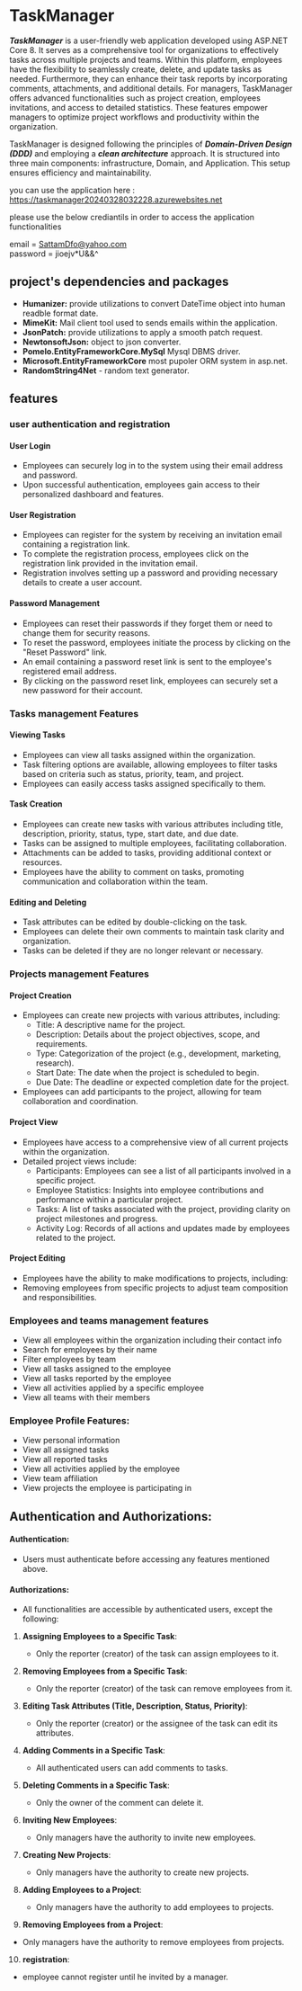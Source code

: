 # TaskManager

***TaskManager*** is a user-friendly web application developed using ASP.NET Core 8. It serves as a comprehensive tool for organizations to effectively tasks across multiple projects and teams. Within this platform, employees have the flexibility to seamlessly create, delete, and update tasks as needed. Furthermore, they can enhance their task reports by incorporating comments, attachments, and additional details. For managers, TaskManager offers advanced functionalities such as project creation, employees invitations, and access to detailed statistics. These features empower managers to optimize project workflows and productivity within the organization.

TaskManager is designed following the principles of ***Domain-Driven Design (DDD)*** and employing a ***clean architecture*** approach. It is structured into three main components: infrastructure, Domain, and Application. This setup ensures efficiency and maintainability.

you can use the application here : https://taskmanager20240328032228.azurewebsites.net

please use the below crediantils in order to access the application functionalities

email = SattamDfo@yahoo.com
<br/>
password = jioejv*U&&^ 


## project's dependencies and packages
- **Humanizer:** provide utilizations to convert DateTime object into human readble format date.
- **MimeKit:** Mail client tool used to sends emails within the application.
- **JsonPatch:** provide utilizations to apply a smooth patch request.
- **NewtonsoftJson:** object to json converter.
- **Pomelo.EntityFrameworkCore.MySql** Mysql DBMS driver.
- **Microsoft.EntityFrameworkCore** most pupoler ORM system in asp.net.
- **RandomString4Net** - random text generator.

## features

### user authentication and registration

#### User Login

- Employees can securely log in to the system using their email address and password.
- Upon successful authentication, employees gain access to their personalized dashboard and features.

#### User Registration

- Employees can register for the system by receiving an invitation email containing a registration link.
- To complete the registration process, employees click on the registration link provided in the invitation email.
- Registration involves setting up a password and providing necessary details to create a user account.

#### Password Management

- Employees can reset their passwords if they forget them or need to change them for security reasons.
- To reset the password, employees initiate the process by clicking on the "Reset Password" link.
- An email containing a password reset link is sent to the employee's registered email address.
- By clicking on the password reset link, employees can securely set a new password for their account.




### Tasks management Features

#### Viewing Tasks

- Employees can view all tasks assigned within the organization.
- Task filtering options are available, allowing employees to filter tasks based on criteria such as status, priority, team, and project.
- Employees can easily access tasks assigned specifically to them.

#### Task Creation

- Employees can create new tasks with various attributes including title, description, priority, status, type, start date, and due date.
- Tasks can be assigned to multiple employees, facilitating collaboration.
- Attachments can be added to tasks, providing additional context or resources.
- Employees have the ability to comment on tasks, promoting communication and collaboration within the team.

#### Editing and Deleting

- Task attributes can be edited by double-clicking on the task.
- Employees can delete their own comments to maintain task clarity and organization.
- Tasks can be deleted if they are no longer relevant or necessary.


### Projects management Features

#### Project Creation

- Employees can create new projects with various attributes, including:
  - Title: A descriptive name for the project.
  - Description: Details about the project objectives, scope, and requirements.
  - Type: Categorization of the project (e.g., development, marketing, research).
  - Start Date: The date when the project is scheduled to begin.
  - Due Date: The deadline or expected completion date for the project.
- Employees can add participants to the project, allowing for team collaboration and coordination.

#### Project View

- Employees have access to a comprehensive view of all current projects within the organization.
- Detailed project views include:
  - Participants: Employees can see a list of all participants involved in a specific project.
  - Employee Statistics: Insights into employee contributions and performance within a particular project.
  - Tasks: A list of tasks associated with the project, providing clarity on project milestones and progress.
  - Activity Log: Records of all actions and updates made by employees related to the project.

#### Project Editing

- Employees have the ability to make modifications to projects, including:
- Removing employees from specific projects to adjust team composition and responsibilities.



### Employees and teams management features

- View all employees within the organization including their contact info
- Search for employees by their name
- Filter employees by team
- View all tasks assigned to the employee
- View all tasks reported by the employee
- View all activities applied by a specific employee
- View all teams with their members

### Employee Profile Features:

- View personal information
- View all assigned tasks
- View all reported tasks
- View all activities applied by the employee
- View team affiliation
- View projects the employee is participating in



## Authentication and Authorizations:

#### Authentication:
- Users must authenticate before accessing any features mentioned above.

#### Authorizations:

- All functionalities are accessible by authenticated users, except the following:

1. **Assigning Employees to a Specific Task**:
   - Only the reporter (creator) of the task can assign employees to it.

2. **Removing Employees from a Specific Task**:
   - Only the reporter (creator) of the task can remove employees from it.

3. **Editing Task Attributes (Title, Description, Status, Priority)**:
   - Only the reporter (creator) or the assignee of the task can edit its attributes.

4. **Adding Comments in a Specific Task**:
   - All authenticated users can add comments to tasks.

5. **Deleting Comments in a Specific Task**:
   - Only the owner of the comment can delete it.

6. **Inviting New Employees**:
   - Only managers have the authority to invite new employees.

7. **Creating New Projects**:
   - Only managers have the authority to create new projects.

8. **Adding Employees to a Project**:
   - Only managers have the authority to add employees to projects.

9. **Removing Employees from a Project**:
 - Only managers have the authority to remove employees from projects.

10. **registration**:
 - employee cannot register until he invited by a manager.
